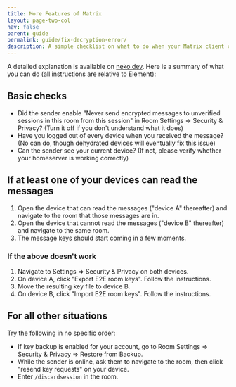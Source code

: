 ```yaml
---
title: More Features of Matrix
layout: page-two-col
nav: false
parent: guide
permalink: guide/fix-decryption-error/
description: A simple checklist on what to do when your Matrix client cannot decrypt messages.
---
```


A detailed explanation is available on [neko.dev](https://blog.neko.dev/posts/unable-to-decrypt-matrix.html). Here is a summary of what you can do (all instructions are relative to Element):

## Basic checks

* Did the sender enable "Never send encrypted messages to unverified sessions in this room from this session" in Room Settings => Security & Privacy? (Turn it off if you don't understand what it does)
* Have you logged out of every device when you received the message? (No can do, though dehydrated devices will eventually fix this issue)
* Can the sender see your current device? (If not, please verify whether your homeserver is working correctly)

## If at least one of your devices can read the messages

1. Open the device that can read the messages ("device A" thereafter) and navigate to the room that those messages are in.
2. Open the device that cannot read the messages ("device B" thereafter) and navigate to the same room.
3. The message keys should start coming in a few moments.

### If the above doesn't work

1. Navigate to Settings => Security & Privacy on both devices.
2. On device A, click "Export E2E room keys". Follow the instructions.
3. Move the resulting key file to device B.
4. On device B, click "Import E2E room keys". Follow the instructions.

## For all other situations

Try the following in no specific order:

* If key backup is enabled for your account, go to Room Settings => Security & Privacy => Restore from Backup.
* While the sender is online, ask them to navigate to the room, then click "resend key requests" on your device.
* Enter `/discardsession` in the room.
